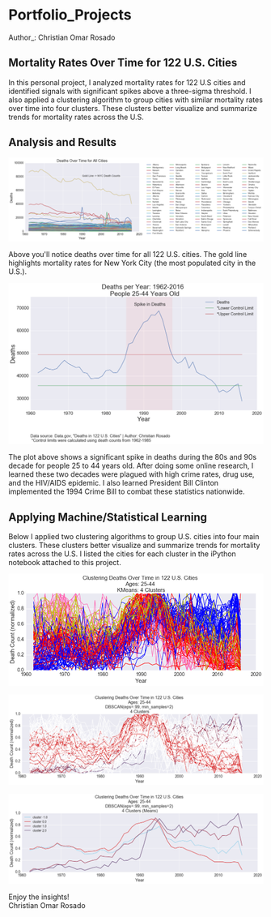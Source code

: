 # Portfolio_Projects
Author_: Christian Omar Rosado

## Mortality Rates Over Time for 122 U.S. Cities

In this personal project, I analyzed mortality rates for 122 U.S cities and identified signals with significant spikes above a three-sigma threshold. I also applied a clustering algorithm to group cities with similar mortality rates over time into four clusters. These clusters better visualize and summarize trends for mortality rates across the U.S.

## Analysis and Results

![image info](image.png)

Above you'll notice deaths over time for all 122 U.S. cities. The gold line highlights mortality rates for New York City (the most populated city in the U.S.).

![image info](image(1).png)

The plot above shows a significant spike in deaths during the 80s and 90s decade for people 25 to 44 years old. After doing some online research, I learned these two decades were plagued with high crime rates, drug use, and the HIV/AIDS epidemic. I also learned President Bill Clinton implemented the 1994 Crime Bill to combat these statistics nationwide.

## Applying Machine/Statistical Learning

Below I applied two clustering algorithms to group U.S. cities into four main clusters. These clusters better visualize and summarize trends for mortality rates across the U.S. I listed the cities for each cluster in the iPython notebook attached to this project.

![image info](image(2).png)

![image info](image(3).png)

![image info](image(4).png)



Enjoy the insights! <br/>
Christian Omar Rosado
